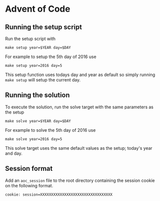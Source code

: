 # Advent of Code
## Running the setup script
Run the setup script with

```make setup year=$YEAR day=$DAY```

For example to setup the 5th day of 2016 use

```make setup year=2016 day=5```

This setup function uses todays day and year as default so simply running `make setup` will setup the current day.
## Running the solution
To execute the solution, run the solve target with the same parameters as the setup

```make solve year=$YEAR day=$DAY```

For example to solve the 5th day of 2016 use

```make solve year=2016 day=5```

This solve target uses the same default values as the setup; today's year and day.

## Session format
Add an `aoc_session` file to the root directory containing the session cookie on the following format.

```cookie: session=XXXXXXXXXXXXXXXXXXXXXXXXXXXXXXXXX```